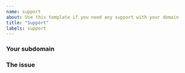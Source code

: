 ```yaml
---
name: support
about: Use this template if you need any support with your domain
title: "Support"
labels: support
---
```


### Your subdomain

### The issue
